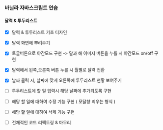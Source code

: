 ### 바닐라 자바스크립트 연습

#### 달력 & 투두리스트

- [x] 달력 & 투두리스트 기초 디자인

- [x] 달력 화면에 뿌려주기

- [x] 토글버튼으로 야간모드 구현 -> 달과 해 이미지 버튼을 누를 시 야간모드 on/off 구현

- [x] 달력에서 왼쪽,오른쪽 버튼 누를 시 월별로 달력 전환

- [x] 날짜 클릭 시, 날짜에 맞게 오른쪽에 투두리스트 현황 보여주기

- [ ] 투두리스트에 할 일 입력시 해당 날짜에 추가되도록 구현

- [ ] 해당 할 일에 대하여 수정 기능 구현 ( 모달창 띄우는 형식 )

- [ ] 해당 할 일에 대하여 삭제 기능 구현

- [ ] 전체적인 코드 리팩토링 & 마무리
